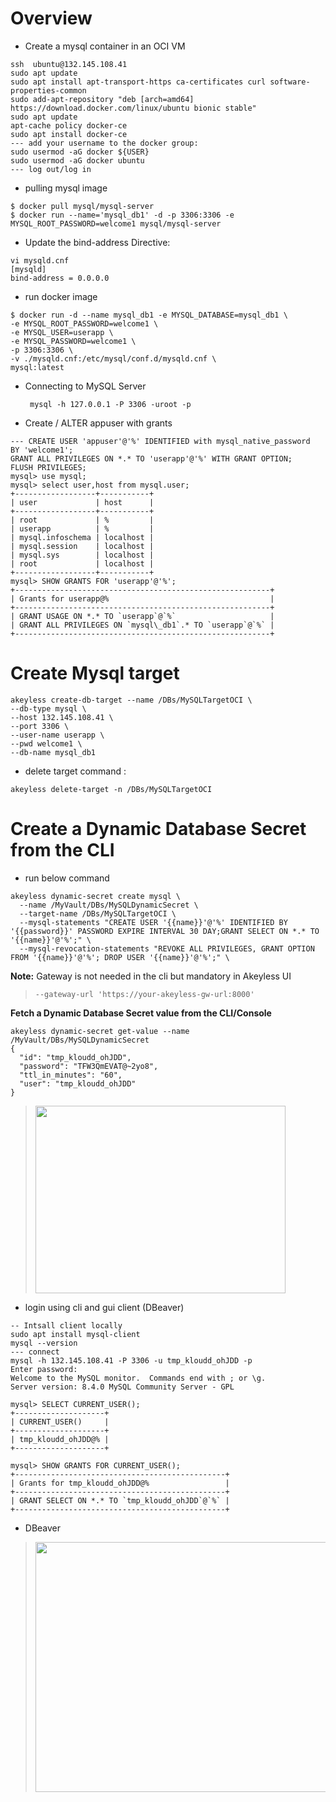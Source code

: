 # Overview

- Create a mysql container in an OCI VM 

```
ssh  ubuntu@132.145.108.41
sudo apt update
sudo apt install apt-transport-https ca-certificates curl software-properties-common
sudo add-apt-repository "deb [arch=amd64] https://download.docker.com/linux/ubuntu bionic stable"
sudo apt update
apt-cache policy docker-ce
sudo apt install docker-ce
--- add your username to the docker group:
sudo usermod -aG docker ${USER}
sudo usermod -aG docker ubuntu
--- log out/log in
```
- pulling mysql image

```
$ docker pull mysql/mysql-server
$ docker run --name='mysql_db1' -d -p 3306:3306 -e MYSQL_ROOT_PASSWORD=welcome1 mysql/mysql-server
```
- Update the bind-address Directive:

```
vi mysqld.cnf
[mysqld]
bind-address = 0.0.0.0
```
- run docker image
```
$ docker run -d --name mysql_db1 -e MYSQL_DATABASE=mysql_db1 \
-e MYSQL_ROOT_PASSWORD=welcome1 \
-e MYSQL_USER=userapp \
-e MYSQL_PASSWORD=welcome1 \
-p 3306:3306 \
-v ./mysqld.cnf:/etc/mysql/conf.d/mysqld.cnf \
mysql:latest

```   
- Connecting to MySQL Server
  ```
   mysql -h 127.0.0.1 -P 3306 -uroot -p
  ```
- Create / ALTER appuser with grants
```
--- CREATE USER 'appuser'@'%' IDENTIFIED with mysql_native_password  BY 'welcome1';
GRANT ALL PRIVILEGES ON *.* TO 'userapp'@'%' WITH GRANT OPTION;
FLUSH PRIVILEGES;
mysql> use mysql;
mysql> select user,host from mysql.user;
+------------------+-----------+
| user             | host      |
+------------------+-----------+
| root             | %         |
| userapp          | %         |
| mysql.infoschema | localhost |
| mysql.session    | localhost |
| mysql.sys        | localhost |
| root             | localhost |
+------------------+-----------+
mysql> SHOW GRANTS FOR 'userapp'@'%';
+---------------------------------------------------------+
| Grants for userapp@%                                    |
+---------------------------------------------------------+
| GRANT USAGE ON *.* TO `userapp`@`%`                     |
| GRANT ALL PRIVILEGES ON `mysql\_db1`.* TO `userapp`@`%` |
+---------------------------------------------------------+
```
# Create Mysql target
```
akeyless create-db-target --name /DBs/MySQLTargetOCI \
--db-type mysql \
--host 132.145.108.41 \
--port 3306 \
--user-name userapp \
--pwd welcome1 \
--db-name mysql_db1
```
- delete target command :
```
akeyless delete-target -n /DBs/MySQLTargetOCI
```
# Create a Dynamic Database Secret from the CLI
- run below command
```
akeyless dynamic-secret create mysql \
  --name /MyVault/DBs/MySQLDynamicSecret \
  --target-name /DBs/MySQLTargetOCI \
  --mysql-statements "CREATE USER '{{name}}'@'%' IDENTIFIED BY '{{password}}' PASSWORD EXPIRE INTERVAL 30 DAY;GRANT SELECT ON *.* TO '{{name}}'@'%';" \
  --mysql-revocation-statements "REVOKE ALL PRIVILEGES, GRANT OPTION FROM '{{name}}'@'%'; DROP USER '{{name}}'@'%';" \
```
**Note:** Gateway is not needed in the cli but mandatory in Akeyless UI
 
 > ```--gateway-url 'https://your-akeyless-gw-url:8000'``` 
 
**Fetch a Dynamic Database Secret value from the CLI/Console**

```
akeyless dynamic-secret get-value --name /MyVault/DBs/MySQLDynamicSecret
{
  "id": "tmp_kloudd_ohJDD",
  "password": "TFW3QmEVAT@~2yo8",
  "ttl_in_minutes": "60",
  "user": "tmp_kloudd_ohJDD"
}
```
> <img src="https://github.com/brokedba/Akeyless_demo/assets/29458929/cc33f23d-1bef-4526-908e-9884be1e11d6" width="400" height="300" />
- login using cli and gui client (DBeaver)
```
-- Intsall client locally
sudo apt install mysql-client
mysql --version
--- connect
mysql -h 132.145.108.41 -P 3306 -u tmp_kloudd_ohJDD -p
Enter password:
Welcome to the MySQL monitor.  Commands end with ; or \g.
Server version: 8.4.0 MySQL Community Server - GPL

mysql> SELECT CURRENT_USER();
+--------------------+
| CURRENT_USER()     |
+--------------------+
| tmp_kloudd_ohJDD@% |
+--------------------+

mysql> SHOW GRANTS FOR CURRENT_USER();
+-----------------------------------------------+
| Grants for tmp_kloudd_ohJDD@%                 |
+-----------------------------------------------+
| GRANT SELECT ON *.* TO `tmp_kloudd_ohJDD`@`%` |
+-----------------------------------------------+
```
- DBeaver
> <img src="https://github.com/brokedba/Akeyless_demo/assets/29458929/24fcf42d-bf81-4093-81b7-8620f071f8f3" width="500" height="400" />
 


